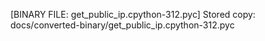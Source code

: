 [BINARY FILE: get_public_ip.cpython-312.pyc]
Stored copy: docs/converted-binary/get_public_ip.cpython-312.pyc
